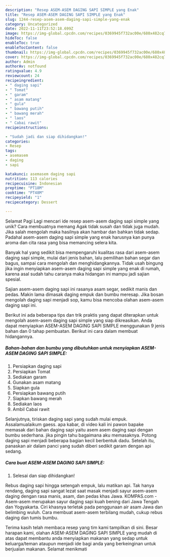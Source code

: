 ```yaml
---
description: "Resep ASEM-ASEM DAGING SAPI SIMPLE yang Enak"
title: "Resep ASEM-ASEM DAGING SAPI SIMPLE yang Enak"
slug: 1244-resep-asem-asem-daging-sapi-simple-yang-enak
category: Uncategorized
date: 2022-11-11T23:52:18.699Z
image: https://img-global.cpcdn.com/recipes/0369945f732ac00e/680x482cq70/asem-asem-daging-sapi-simple-foto-resep-utama.jpg
hideToc: false
enableToc: true
enableTocContent: false
thumbnail: https://img-global.cpcdn.com/recipes/0369945f732ac00e/680x482cq70/asem-asem-daging-sapi-simple-foto-resep-utama.jpg
cover: https://img-global.cpcdn.com/recipes/0369945f732ac00e/680x482cq70/asem-asem-daging-sapi-simple-foto-resep-utama.jpg
author: Admin
authorAv: notfound
ratingvalue: 4.9
reviewcount: 24
recipeingredient:
- " daging sapi"
- " Tomat"
- " garam"
- " asam matang"
- " gula"
- " bawang putih"
- " bawang merah"
- " laos"
- " Cabai rawit"
recipeinstructions:

- "Sudah jadi dan siap dihidangkan!"
categories:
- Resep
tags:
- asemasem
- daging
- sapi

katakunci: asemasem daging sapi 
nutrition: 113 calories
recipecuisine: Indonesian
preptime: "PT18M"
cooktime: "PT48M"
recipeyield: "1"
recipecategory: Dessert

---
```



Selamat Pagi Lagi mencari ide resep asem-asem daging sapi simple yang unik? Cara membuatnya memang Agak tidak susah dan tidak juga mudah. Jika salah mengolah maka hasilnya akan hambar dan bahkan tidak sedap. Padahal asem-asem daging sapi simple yang enak harusnya kan punya aroma dan cita rasa yang bisa memancing selera kita.


Banyak hal yang sedikit bisa mempengaruhi kualitas rasa dari asem-asem daging sapi simple, mulai dari jenis bahan, lalu pemilihan bahan segar dan bagus, sampai cara mengolah dan menghidangkannya. Tidak usah bingung jika ingin menyiapkan asem-asem daging sapi simple yang enak di rumah, karena asal sudah tahu caranya maka hidangan ini mampu jadi sajian spesial.

Sajian asem-asem daging sapi ini rasanya asam segar, sedikit manis dan pedas. Makin lama dimasak daging empuk dan bumbu meresap. Jika bosan mengolah daging sapi menjadi sop, kamu bisa mencoba olahan asem-asem daging sapi ini.


Berikut ini ada beberapa tips dan trik praktis yang dapat diterapkan untuk mengolah asem-asem daging sapi simple yang siap dikreasikan. Anda dapat menyiapkan ASEM-ASEM DAGING SAPI SIMPLE menggunakan 9 jenis bahan dan 0 tahap pembuatan. Berikut ini cara dalam membuat hidangannya.

<!--inarticleads1-->

##### Bahan-bahan dan bumbu yang dibutuhkan untuk menyiapkan ASEM-ASEM DAGING SAPI SIMPLE:

1. Persiapkan  daging sapi
1. Persiapkan  Tomat
1. Sediakan  garam
1. Gunakan  asam matang
1. Siapkan  gula
1. Persiapkan  bawang putih
1. Siapkan  bawang merah
1. Sediakan  laos
1. Ambil  Cabai rawit


Selanjutnya, tiriskan daging sapi yang sudah mulai empuk. Assalamualaikum gaess. apa kabar, di video kali ini pawon bapake memasak dari bahan daging sapi yaitu asem asem daging sapi dengan bumbu sederhana. jika pingin tahu bagaimana aku memasaknya. Potong daging sapi menjadi beberapa bagian kecil berbentuk dadu. Setelah itu, panaskan air dalam panci yang sudah diberi sedikit garam dengan api sedang. 

<!--inarticleads2-->

##### Cara buat ASEM-ASEM DAGING SAPI SIMPLE:


1. Selesai dan siap dihidangkan!

Rebus daging sapi hingga setengah empuk, lalu matikan api. Tak hanya rendang, daging sapi sangat lezat saat masak menjadi sayur asem-asem daging dengan rasa manis, asam, dan pedas khas Jawa. KOMPAS.com - Asem-asem merupakan sayur daging sapi kuah bening dari Jawa Tengah dan Yogyakarta. Ciri khasnya terletak pada penggunaan air asam Jawa dan belimbing wuluh. Cara membuat asem-asem terbilang mudah, cukup rebus daging dan tumis bumbu. 

Terima kasih telah membaca resep yang tim kami tampilkan di sini. Besar harapan kami, olahan ASEM-ASEM DAGING SAPI SIMPLE yang mudah di atas dapat membantu anda menyiapkan makanan yang sedap untuk keluarga/teman ataupun menjadi ide bagi anda yang berkeinginan untuk berjualan makanan. Selamat menikmati
